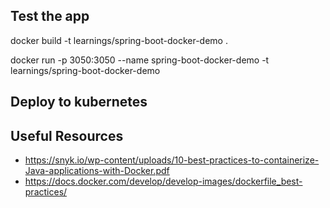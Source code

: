
## Test the app
docker build -t learnings/spring-boot-docker-demo .

docker run -p 3050:3050 --name spring-boot-docker-demo -t learnings/spring-boot-docker-demo

## Deploy to kubernetes


## Useful Resources
- https://snyk.io/wp-content/uploads/10-best-practices-to-containerize-Java-applications-with-Docker.pdf
- https://docs.docker.com/develop/develop-images/dockerfile_best-practices/
